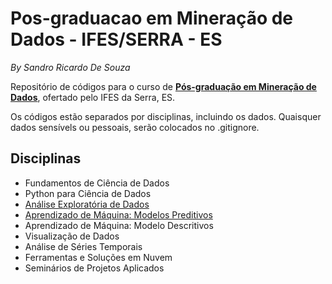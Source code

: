 # Pos-graduacao em Mineração de Dados - IFES/SERRA - ES
_By Sandro Ricardo De Souza_

Repositório de códigos para o curso de [**Pós-graduação em Mineração de Dados**](https://serra.ifes.edu.br/cursos/pos-graduacao/pos-graduacao-lato-sensu-em-mineracao-de-dados-educacionais), ofertado pelo IFES da Serra, ES.

Os códigos estão separados por disciplinas, incluindo os dados. Quaisquer dados sensívels ou pessoais, serão colocados no .gitignore.

## Disciplinas
- Fundamentos de Ciência de Dados
- Python para Ciência de Dados
- [Análise Exploratória de Dados](Analise_Exploratoria_Dados/)
- [Aprendizado de Máquina: Modelos Preditivos](Aprendizado_de_Maquina/)
- Aprendizado de Máquina: Modelo Descritivos
- Visualização de Dados
- Análise de Séries Temporais
- Ferramentas e Soluções em Nuvem
- Seminários de Projetos Aplicados
